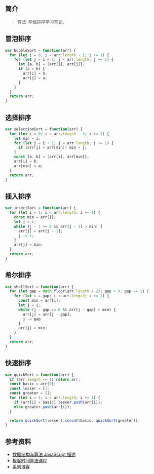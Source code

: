 ## 简介

> 算法-基础排序学习笔记。

## 冒泡排序

```js
var bubbleSort = function(arr) {
  for (let i = 0; i < arr.length - 1; i += 1) {
    for (let j = i + 1; j < arr.length; j += 1) {
      let [a, b] = [arr[i], arr[j]];
      if (a > b) {
        arr[i] = b;
        arr[j] = a;
      }
    }
  }
  return arr;
}
```

## 选择排序

```js
var selectionSort = function(arr) {
  for (let i = 0; i < arr.length - 1; i += 1) {
    let min = i;
    for (let j = i + 1; j < arr.length; j += 1) {
      if (arr[j] < arr[min]) min = j;
    }
    const [a, b] = [arr[i], arr[min]];
    arr[i] = b;
    arr[min] = a;
  }
  return arr;
}
```

## 插入排序

```js
var insertSort = function(arr) {
  for (let i = 1; i < arr.length; i += 1) {
    const min = arr[i];
    let j = i;
    while (j - 1 >= 0 && arr[j - 1] > min) {
      arr[j] = arr[j - 1];
      j -= 1;
    }
    arr[j] = min;
  }
  return arr;
}
```

## 希尔排序

```js
var shellSort = function(arr) {
  for (let gap = Math.floor(arr.length / 2); gap > 0; gap -= 1) {
    for (let i = gap; i < arr.length; i += 1) {
      const min = arr[i];
      let j = i;
      while (j - gap >= 0 && arr[j - gap] > min) {
        arr[j] = arr[j - gap];
        j -= gap
      }
      arr[j] = min;
    }
  }
  return arr;
}
```

## 快速排序

```js
var quickSort = function(arr) {
  if (arr.length <= 1) return arr;  
  const basic = arr[0];
  const lesser = [];
  const greater = [];
  for (let i = 1; i < arr.length; i += 1) {
    if (arr[i] < basic) lesser.push(arr[i]);
    else greater.push(arr[i]);
  }

  return quickSort(lesser).concat(basic, quickSort(greater));
}
```

## 参考资料

- [数据结构与算法 JavaScript 描述](https://book.douban.com/subject/25945449/)
- [极客时间算法课程](https://time.geekbang.org/course/intro/100019701)
- [系列博客](https://leetcode-solution-leetcode-pp.gitbook.io)
